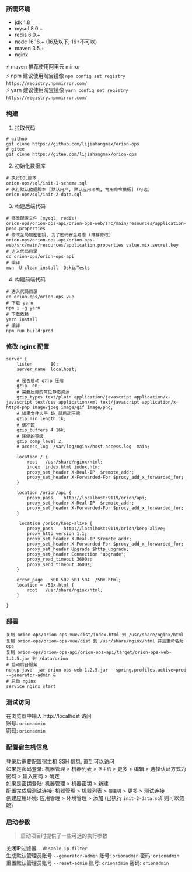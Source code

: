 ### 所需环境

* jdk 1.8
* mysql 8.0.+
* redis 6.0.+
* node 16.16.+ (16及以下, 16+不可以)
* maven 3.5.+
* nginx

⚡ maven 推荐使用阿里云 mirror   
⚡ npm 建议使用淘宝镜像 `npm config set registry https://registry.npmmirror.com/`  
⚡ yarn 建议使用淘宝镜像 `yarn config set registry https://registry.npmmirror.com/`

### 构建

1. 拉取代码

```shell
# github
git clone https://github.com/lijiahangmax/orion-ops
# gitee
git clone https://gitee.com/lijiahangmax/orion-ops
```

2. 初始化数据库

```
# 执行DDL脚本
orion-ops/sql/init-1-schema.sql
# 执行默认数据脚本 [默认用户, 默认应用环境, 常用命令模板] (可选)
orion-ops/sql/init-2-data.sql
```

3. 构建后端代码

```
# 修改配置文件 (mysql, redis)
orion-ops/orion-ops-api/orion-ops-web/src/main/resources/application-prod.properties
# 修改全局加密密钥, 为了密码安全考虑 (推荐修改)
orion-ops/orion-ops-api/orion-ops-web/src/main/resources/application.properties value.mix.secret.key
# 进入代码目录
cd orion-ops/orion-ops-api
# 编译
mvn -U clean install -DskipTests
```   

4. 构建前端代码

```shell
# 进入代码目录
cd orion-ops/orion-ops-vue
# 下载 yarn
npm i -g yarn
# 下载依赖
yarn install
# 编译
npm run build:prod
```   

### 修改 nginx 配置

```
server {
    listen       80;
    server_name  localhost;

    # 是否启动 gzip 压缩
    gzip  on;
    # 需要压缩的常见静态资源
    gzip_types text/plain application/javascript application/x-javascript text/css application/xml text/javascript application/x-httpd-php image/jpeg image/gif image/png;
    # 如果文件大于 1k 就启动压缩
    gzip_min_length 1k;
    # 缓冲区
    gzip_buffers 4 16k;
    # 压缩的等级
    gzip_comp_level 2;
    # access_log  /var/log/nginx/host.access.log  main;

    location / {
        root   /usr/share/nginx/html;
        index  index.html index.htm;
        proxy_set_header X-Real-IP  $remote_addr;
        proxy_set_header X-Forwarded-For $proxy_add_x_forwarded_for;
    }

    location /orion/api {
        proxy_pass    http://localhost:9119/orion/api;
        proxy_set_header X-Real-IP  $remote_addr;
        proxy_set_header X-Forwarded-For $proxy_add_x_forwarded_for;
    }

     location /orion/keep-alive {
        proxy_pass    http://localhost:9119/orion/keep-alive;
        proxy_http_version 1.1;
        proxy_set_header X-Real-IP $remote_addr;
        proxy_set_header X-Forwarded-For $proxy_add_x_forwarded_for;
        proxy_set_header Upgrade $http_upgrade;
        proxy_set_header Connection "upgrade";
        proxy_read_timeout 3600s;
        proxy_send_timeout 3600s;
    }

    error_page   500 502 503 504  /50x.html;
    location = /50x.html {
        root   /usr/share/nginx/html;
    }

}
```

### 部署

```
复制 orion-ops/orion-ops-vue/dist/index.html 到 /usr/share/nginx/html
复制 orion-ops/orion-ops-vue/dist 到 /usr/share/nginx/html 并且重命名为 ops
复制 orion-ops/orion-ops-api/orion-ops-api/target/orion-ops-web-1.2.5.jar 到 /data/orion
# 启动后台服务
nohup java -jar orion-ops-web-1.2.5.jar --spring.profiles.active=prod --generator-admin &
# 启动 nginx
service nginx start
```

### 测试访问

在浏览器中输入 http://localhost 访问  
账号: `orionadmin`  
密码: `orionadmin`

### 配置宿主机信息

登录后需要配置宿主机 SSH 信息, 直到可以访问  
如果是密码登录: 机器管理 > 机器列表 > `宿主机` > 更多 > 编辑 > 选择认证方式为密码 > 输入密码 > 确定  
如果是密钥登陆: 机器管理 > 机器密钥 > 新建  
配置完成后测试连接: 机器管理 > 机器列表 > `宿主机` > 更多 > 测试连接   
创建应用环境: 应用管理 > 环境管理 > 添加 (已执行 `init-2-data.sql` 则可以忽略)

### 启动参数

> 启动项目时提供了一些可选的执行参数

关闭IP过滤器   `--disable-ip-filter`  
生成默认管理员账号 `--generator-admin`  账号: `orionadmin` 密码: `orionadmin`  
重置默认管理员账号 `--reset-admin`      账号: `orionadmin` 密码: `orionadmin`  

